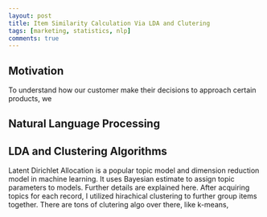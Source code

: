 ```yaml
---
layout: post
title: Item Similarity Calculation Via LDA and Clutering
tags: [marketing, statistics, nlp]
comments: true
---
```


## Motivation
To understand how our customer make their decisions to approach certain products, we

## Natural Language Processing


## LDA and Clustering Algorithms

Latent Dirichlet Allocation is a popular topic model and dimension reduction model in machine learning. It uses Bayesian estimate to assign topic parameters to models. Further details are explained here.
After acquiring topics for each record, I utilized hirachical clustering to further group items together. There are tons of clutering algo over there, like k-means,
